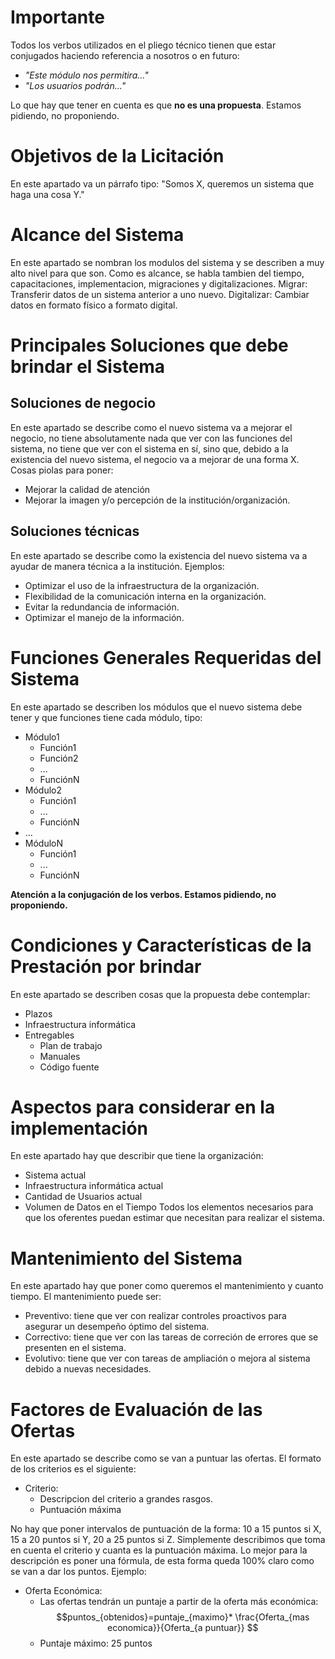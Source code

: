 # Importante
Todos los verbos utilizados en el pliego técnico tienen que estar conjugados haciendo referencia a nosotros o en futuro:
- _"Este módulo nos permitira..."_
- _"Los usuarios podrán..."_

Lo que hay que tener en cuenta es que **no es una propuesta**. Estamos pidiendo, no proponiendo.

# Objetivos de la Licitación
En este apartado va un párrafo tipo: "Somos X, queremos un sistema que haga una cosa Y."

# Alcance del Sistema
En este apartado se nombran los modulos del sistema y se describen a muy alto nivel para que son. Como es alcance, se habla tambien del tiempo, capacitaciones, implementacion, migraciones y digitalizaciones.
Migrar: Transferir datos de un sistema anterior a uno nuevo.
Digitalizar: Cambiar datos en formato físico a formato digital.

# Principales Soluciones que debe brindar el Sistema
## Soluciones de negocio
En este apartado se describe como el nuevo sistema va a mejorar el negocio, no tiene absolutamente nada que ver con las funciones del sistema, no tiene que ver con el sistema en sí, sino que, debido a la existencia del nuevo sistema, el negocio va a mejorar de una forma X.
Cosas piolas para poner:
- Mejorar la calidad de atención
- Mejorar la imagen y/o percepción de la institución/organización.

## Soluciones técnicas
En este apartado se describe como la existencia del nuevo sistema va a ayudar de manera técnica a la institución.
Ejemplos:
- Optimizar el uso de la infraestructura de la organización.
- Flexibilidad de la comunicación interna en la organización.
- Evitar la redundancia de información.
- Optimizar el manejo de la información.

# Funciones Generales Requeridas del Sistema
En este apartado se describen los módulos que el nuevo sistema debe tener y que funciones tiene cada módulo, tipo:
- Módulo1
	- Función1
	- Función2
	- ...
	- FunciónN
- Módulo2
	- Función1
	- ...
	- FunciónN
- ...
- MóduloN
	- Función1
	- ...
	- FunciónN

**Atención a la conjugación de los verbos. Estamos pidiendo, no proponiendo.**

# Condiciones y Características de la Prestación por brindar
En este apartado se describen cosas que la propuesta debe contemplar:
- Plazos
- Infraestructura informática
- Entregables
	- Plan de trabajo
	- Manuales
	- Código fuente
 
# Aspectos para considerar en la implementación
En este apartado hay que describir que tiene la organización:
- Sistema actual
- Infraestructura informática actual
- Cantidad de Usuarios actual
- Volumen de Datos en el Tiempo
Todos los elementos necesarios para que los oferentes puedan estimar que necesitan para realizar el sistema.

# Mantenimiento del Sistema
En este apartado hay que poner como queremos el mantenimiento y cuanto tiempo.
El mantenimiento puede ser:
- Preventivo: tiene que ver con realizar controles proactivos para asegurar un desempeño óptimo del sistema.
- Correctivo: tiene que ver con las tareas de correción de errores que se presenten en el sistema.
- Evolutivo: tiene que ver con tareas de ampliación o mejora al sistema debido a nuevas necesidades.

# Factores de Evaluación de las Ofertas
En este apartado se describe como se van a puntuar las ofertas. El formato de los criterios es el siguiente:
- Criterio:
	- Descripcion del criterio a grandes rasgos.
	- Puntuación máxima

No hay que poner intervalos de puntuación de la forma: 10 a 15 puntos si X, 15 a 20 puntos si Y, 20 a 25 puntos si Z. Simplemente describimos que toma en cuenta el criterio y cuanta es la puntuación máxima. Lo mejor para la descripción es poner una fórmula, de esta forma queda 100% claro como se van a dar los puntos.
Ejemplo:
- Oferta Económica:
	- Las ofertas tendrán un puntaje a partir de la oferta más económica: $$puntos_{obtenidos}=puntaje_{maximo}* \frac{Oferta_{mas economica}}{Oferta_{a puntuar}} $$
	- Puntaje máximo: 25 puntos
